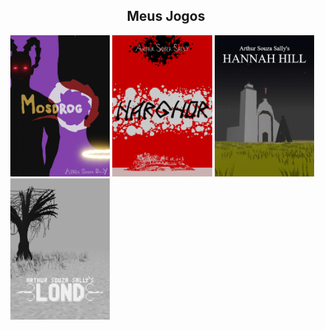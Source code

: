 
<div style="width:100%;" align="center">
  <div style="width:100%;">
    <h2>Meus Jogos</h2>
  </div>
  <div style="width:100%;" align="center">
    <div style="width:99%;" align="left">
      <a href="https://arthursouzasally.itch.io/mosdrog" target="_blank"><img src="poster_mosdrog.webp" style="width:32%;"/></a>
      <a href="https://arthursouzasally.itch.io/narghor" target="_blank"><img src="poster_narghor.webp" style="width:32%"/></a>
      <a href="https://arthursouzasally.itch.io/hannah-hill" target="_blank"><img src="poster_hannah_hill.webp" style="width:32%"/></a>
      <a href="https://arthursouzasally.itch.io/lond" target="_blank"><img src="poster_lond.webp" style="width:32%"/></a>
    </div>
  </div>
</div>

<!-- terceiro em breve -->
